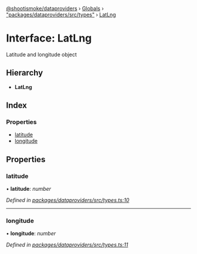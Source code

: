 [@shootismoke/dataproviders](../README.md) › [Globals](../globals.md) › ["packages/dataproviders/src/types"](../modules/_packages_dataproviders_src_types_.md) › [LatLng](_packages_dataproviders_src_types_.latlng.md)

# Interface: LatLng

Latitude and longitude object

## Hierarchy

* **LatLng**

## Index

### Properties

* [latitude](_packages_dataproviders_src_types_.latlng.md#latitude)
* [longitude](_packages_dataproviders_src_types_.latlng.md#longitude)

## Properties

###  latitude

• **latitude**: *number*

*Defined in [packages/dataproviders/src/types.ts:10](https://github.com/shootismoke/common/blob/af8195a/packages/dataproviders/src/types.ts#L10)*

___

###  longitude

• **longitude**: *number*

*Defined in [packages/dataproviders/src/types.ts:11](https://github.com/shootismoke/common/blob/af8195a/packages/dataproviders/src/types.ts#L11)*
